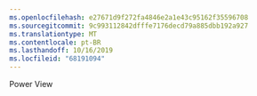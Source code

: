 ```yaml
---
ms.openlocfilehash: e27671d9f272fa4846e2a1e43c95162f35596708
ms.sourcegitcommit: 9c993112842dfffe7176decd79a885dbb192a927
ms.translationtype: MT
ms.contentlocale: pt-BR
ms.lasthandoff: 10/16/2019
ms.locfileid: "68191094"
---
```

Power View
